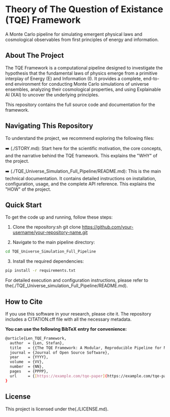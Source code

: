 # Theory of The Question of Existance (TQE) Framework
A Monte Carlo pipeline for simulating emergent physical laws and cosmological observables from first principles of energy and information.

## About The Project

The TQE Framework is a computational pipeline designed to investigate the hypothesis that the fundamental laws of physics emerge from a primitive interplay of Energy (E) and Information (I). It provides a complete, end-to-end environment for conducting Monte Carlo simulations of universe ensembles, analyzing their cosmological properties, and using Explainable AI (XAI) to uncover the underlying principles.

This repository contains the full source code and documentation for the framework.

## Navigating This Repository

To understand the project, we recommend exploring the following files:

➡️ (./STORY.md): Start here for the scientific motivation, the core concepts, and the narrative behind the TQE framework. This explains the "WHY" of the project.

➡️ (./TQE_Universe_Simulation_Full_Pipeline/README.md): This is the main technical documentation. It contains detailed instructions on installation, configuration, usage, and the complete API reference. This explains the "HOW" of the project.

## Quick Start

To get the code up and running, follow these steps:

1. Clone the repository:sh
   git clone https://github.com/your-username/your-repository-name.git

2. Navigate to the main pipeline directory:
```bash
cd TQE_Universe_Simulation_Full_Pipeline
```
3. Install the required dependencies:
```bash
pip install -r requirements.txt
```
For detailed execution and configuration instructions, please refer to the(./TQE_Universe_simulation_Full_Pipeline/README.md).

## How to Cite

If you use this software in your research, please cite it. The repository includes a CITATION.cff file with all the necessary metadata.

**You can use the following BibTeX entry for convenience:**

```bash
@article{Len_TQE_Framework,
  author  = {Len, Stefan},
  title   = {{The TQE Framework: A Modular, Reproducible Pipeline for Monte Carlo Simulation of Universe Evolution from Energy–Information Principles}},
  journal = {Journal of Open Source Software},
  year    = {YYYY},
  volume  = {VV},
  number  = {NN},
  pages   = {PPPP},
  url     = {[https://example.com/tqe-paper](https://example.com/tqe-paper)}
}
```
## License
This project is licensed under the(./LICENSE.md).
